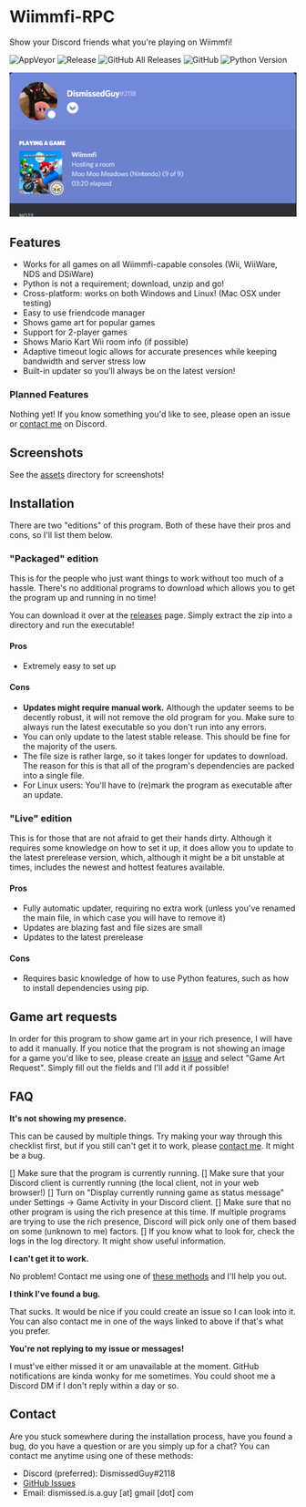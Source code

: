 # Wiimmfi-RPC
Show your Discord friends what you're playing on Wiimmfi!

![AppVeyor](https://img.shields.io/appveyor/build/DismissedGuy/wiimmfi-rpc/gui-rewrite)
![Release](https://img.shields.io/github/v/release/DismissedGuy/wiimmfi-rpc)
![GitHub All Releases](https://img.shields.io/github/downloads/DismissedGuy/wiimmfi-rpc/total)
![GitHub](https://img.shields.io/github/license/DismissedGuy/wiimmfi-rpc)
![Python Version](https://img.shields.io/badge/python-3.6%20%7C%203.7%20%7C%203.8-blue)

![Discord Preview](https://github.com/DismissedGuy/wiimmfi-rpc/raw/master/assets/discord_preview.png)

## Features
* Works for all games on all Wiimmfi-capable consoles (Wii, WiiWare, NDS and DSiWare)
* Python is not a requirement; download, unzip and go!
* Cross-platform: works on both Windows and Linux! (Mac OSX under testing)
* Easy to use friendcode manager
* Shows game art for popular games
* Support for 2-player games
* Shows Mario Kart Wii room info (if possible)
* Adaptive timeout logic allows for accurate presences while keeping bandwidth and server stress low
* Built-in updater so you'll always be on the latest version!

### Planned Features
Nothing yet! If you know something you'd like to see, please open an issue or [contact me](#contact) on Discord.

## Screenshots
See the [assets](assets) directory for screenshots!

## Installation
There are two "editions" of this program. Both of these have their pros and cons, so I'll list them below.

### "Packaged" edition
This is for the people who just want things to work without too much of a hassle. There's no additional programs to download which allows you to get the program up and running in no time!

You can download it over at the [releases](https://github.com/DismissedGuy/wiimmfi-rpc/) page. Simply extract the zip into a directory and run the executable!

#### Pros
- Extremely easy to set up

#### Cons
- **Updates might require manual work.** Although the updater seems to be decently robust, it will not remove the old program for you. Make sure to always run the latest executable so you don't run into any errors.
- You can only update to the latest stable release. This should be fine for the majority of the users.
- The file size is rather large, so it takes longer for updates to download. The reason for this is that all of the program's dependencies are packed into a single file.
- For Linux users: You'll have to (re)mark the program as executable after an update.

### "Live" edition
This is for those that are not afraid to get their hands dirty. Although it requires some knowledge on how to set it up, it does allow you to update to the latest prerelease version, which, although it might be a bit unstable at times, includes the newest and hottest features available.

#### Pros
- Fully automatic updater, requiring no extra work (unless you've renamed the main file, in which case you will have to remove it)
- Updates are blazing fast and file sizes are small
- Updates to the latest prerelease

#### Cons
- Requires basic knowledge of how to use Python features, such as how to install dependencies using pip.

## Game art requests
In order for this program to show game art in your rich presence, I will have to add it manually. If you notice that the program is not showing an image for a game you'd like to see, please create an [issue](https://github.com/DismissedGuy/wiimmfi-rpc/issues/) and select "Game Art Request". Simply fill out the fields and I'll add it if possible!

## FAQ
**It's not showing my presence.**

This can be caused by multiple things. Try making your way through this checklist first, but if you still can't get it to work, please [contact me](#contact). It might be a bug.

[] Make sure that the program is currently running.
[] Make sure that your Discord client is currently running (the local client, not in your web browser!)
[] Turn on "Display currently running game as status message" under Settings -> Game Activity in your Discord client.
[] Make sure that no other program is using the rich presence at this time. If multiple programs are trying to use the rich presence, Discord will pick only one of them based on some (unknown to me) factors.
[] If you know what to look for, check the logs in the log directory. It might show useful information.

**I can't get it to work.**

No problem! Contact me using one of [these methods](#contact) and I'll help you out.

**I think I've found a bug.**

That sucks. It would be nice if you could create an issue so I can look into it. You can also contact me in one of the ways linked to above if that's what you prefer.

**You're not replying to my issue or messages!**

I must've either missed it or am unavailable at the moment. GitHub notifications are kinda wonky for me sometimes. You could shoot me a Discord DM if I don't reply within a day or so.

## Contact
Are you stuck somewhere during the installation process, have you found a bug, do you have a question or are you simply up for a chat? You can contact me anytime using one of these methods:

- Discord (preferred): DismissedGuy#2118
- [GitHub Issues](https://github.com/DismissedGuy/wiimmfi-rpc/issues/)
- Email: dismissed.is.a.guy \[at] gmail \[dot] com
